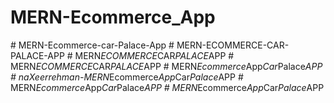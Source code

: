 # MERN-Ecommerce_App
#   M E R N - E c o m m e r c e - c a r - P a l a c e - A p p  
 #   M E R N - E C O M M E R C E - C A R - P A L A C E - A P P  
 #   M E R N _ E C O M M E R C E _ C A R _ P A L A C E _ A P P  
 #   M E R N _ E C O M M E R C E _ C A R _ P A L A C E _ A P P  
 #   M E R N _ E c o m m e r c e _ A p p _ C a r _ P a l a c e _ A P P  
 #   n a X e e r r e h m a n - M E R N _ E c o m m e r c e _ A p p _ C a r _ P a l a c e _ A P P  
 #   M E R N _ E c o m m e r c e _ A p p _ C a r _ P a l a c e _ A P P  
 #   M E R N _ E c o m m e r c e _ A p p _ C a r _ P a l a c e _ A P P  
 